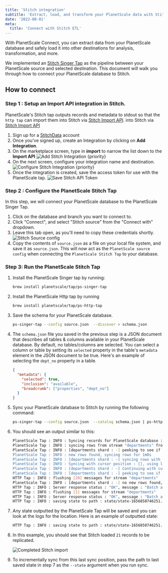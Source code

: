 ```yaml
---
title: 'Stitch integration'
subtitle: 'Extract, load, and transform your PlanetScale data with Stitch.'
date: '2022-08-01'
meta:
  title: 'Connect with Stitch ETL'
---
```


With PlanetScale Connect, you can extract data from your PlanetScale database and safely load it into other destinations for analysis, transformation, and more.

We implemented an [Stitch Singer Tap](https://stitchdata.com/) as the pipeline between your PlanetScale source and selected destination. This document will walk you through how to connect your PlanetScale database to Stitch.

## How to connect

### Step 1 : Setup an Import API integration in Stitch.

PlanetScale's Stitch tap outputs records and metadata to stdout so that the `http tap` can import them into Stitch via [Stitch Import API](https://www.stitchdata.com/docs/developers/import-api/).
into Stitch via [Stitch Import API](https://www.stitchdata.com/docs/developers/import-api/)

1. Sign up for a [StitchData](https://app.stitchdata.com/signup) account
2. Once you've signed up, create an Integration by clicking on **Add Integration**.
3. On the marketplace screen, type in **import** to narrow the list down to the **Import API**
   ![Add Stitch Integration {priority}](/assets/docs/integrations/stitch/integration.png)
4. On the next screen, configure your integration name and destination.
   ![Configure Stitch Integration {priority}](/assets/docs/integrations/stitch/configure.png)
5. Once the integration is created, save the access token for use with the PlanetScale tap.
   ![Save Stitch API Token](/assets/docs/integrations/stitch/api-token.png)

### Step 2 : Configure the PlanetScale Stitch Tap

In this step, we will connect your PlanetScale database to the PlanetScale Singer Tap.

1. Click on the database and branch you want to connect to.
2. Click "Connect", and select "Stitch source" from the "Connect with" dropdown.
3. Leave this tab open, as you'll need to copy these credentials shortly.
   ![Stitch Source config](/assets/docs/integrations/stitch/connect.png)
4. Copy the contents of `source.json` as a file on your local file system, and save it as `source.json`. This will now act
   as the `PlanetScale source config` when connecting the `PlanetScale Stitch Tap` to your database.

### Step 3: Run the PlanetScale Stitch Tap

1. Install the PlanetScale Singer tap by running:

   ```bash
   brew install planetscale/tap/ps-singer-tap
   ```

2. Install the PlanetScale Http tap by running

   ```bash
   brew install planetscale/tap/ps-http-tap
   ```

3. Save the schema for your PlanetScale database.

   ```bash
   ps-singer-tap --config source.json  --discover > schema.json
   ```

4. The `schema.json` file you saved in the previous step is a JSON document
   that describes all tables & columns available in your PlanetScale database. By default, no tables/columns are selected.
   You can select a column or table by setting its `selected` property in the table's `metadata` element in the JSON document to be true.
   Here's an example of selecting the `dept_no` property in a table.

   ```json
   {
     "metadata": {
       "selected": true,
       "inclusion": "available",
       "breadcrumb": ["properties", "dept_no"]
     }
   }
   ```

5. Sync your PlanetScale database to Stitch by running the following command:

   ```bash
   ps-singer-tap --config source.json  --catalog schema.json | ps-http-tap  --api-token $(cat access_token)
   ```

6. You should see an output similar to this:

   ```bash
   PlanetScale Tap : INFO : Syncing records for PlanetScale database : import-on-scaler
   PlanetScale Tap : INFO : syncing rows from stream "departments" from shard "-"
   PlanetScale Tap : INFO : [departments shard : -] peeking to see if there's any new rows
   PlanetScale Tap : INFO : new rows found, syncing rows for 1m0s
   PlanetScale Tap : INFO : [departments shard : -] syncing rows with cursor [shard:"-" keyspace:"import-on-scaler"]
   PlanetScale Tap : INFO : Syncing with cursor position : [], using last known PK : false, stop cursor is : [MySQL56/e42292e8-e28f-11ec-9c5b-d680f5d655b3:1-705,e4e20f06-e28f-11ec-8d20-8e7ac09cb64c:1-26,eba743a8-e28f-11ec-9227-62aa711d33c6:1-20]
   PlanetScale Tap : INFO : [departments shard : -] Continuing with cursor after server timeout
   PlanetScale Tap : INFO : [departments shard : -] peeking to see if there's any new rows
   HTTP Tap : INFO : flushing [20] messages for stream "departments"
   PlanetScale Tap : INFO : [departments shard : -] no new rows found, exiting
   HTTP Tap : INFO : Server response status : "OK", message : "Batch accepted"
   HTTP Tap : INFO : flushing [1] messages for stream "departments"
   HTTP Tap : INFO : Server response status : "OK", message : "Batch accepted"
   HTTP Tap : INFO : saving state to path : state/state-1656850746251.json
   ```

7. Any state outputted by the PlanetScale Tap will be saved and you can look at the logs for the location.
   Here is an example of outputted state:

   ```bash
   HTTP Tap : INFO : saving state to path : state/state-1656850746251.json
   ```

8. In this example, you should see that Stitch loaded `21` records to be replicated.

   ![Completed Stitch import](/assets/docs/integrations/stitch/success.png)

9. To incrementally sync from this last sync position, pass the path to last saved state in step 7 as the `--state` argument when you run sync.
